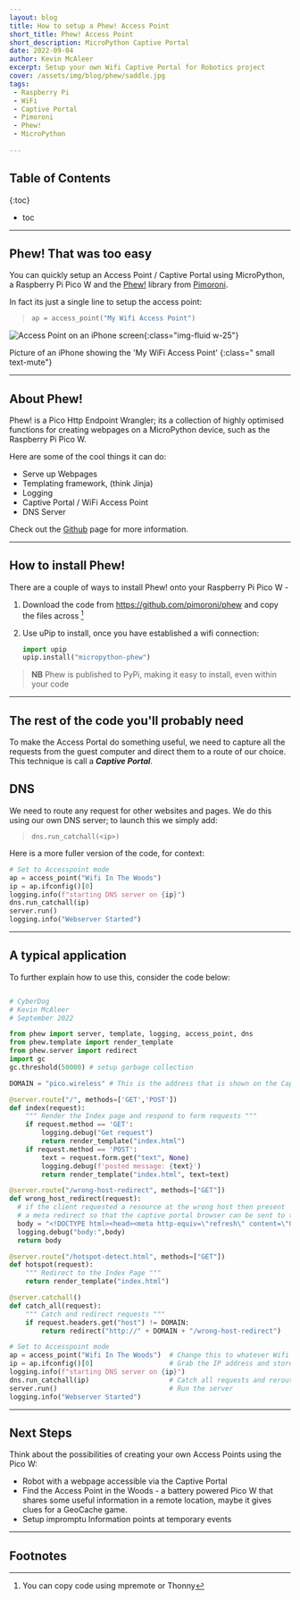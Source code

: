 ```yaml
---
layout: blog
title: How to setup a Phew! Access Point
short_title: Phew! Access Point
short_description: MicroPython Captive Portal
date: 2022-09-04
author: Kevin McAleer
excerpt: Setup your own Wifi Captive Portal for Robotics project
cover: /assets/img/blog/phew/saddle.jpg
tags:
 - Raspberry Pi
 - WiFi
 - Captive Portal
 - Pimoroni
 - Phew!
 - MicroPython
 
---
```


## Table of Contents

{:toc}
* toc

---

## Phew! That was too easy

You can quickly setup an Access Point / Captive Portal using MicroPython, a Raspberry Pi Pico W and the [Phew!](https://github.com/pimoroni/phew) library from [Pimoroni](https://www.pimoroni.com).

In fact its just a single line to setup the access point:

> ``` python
> ap = access_point("My Wifi Access Point")
> ```

![Access Point on an iPhone screen](/assets/img/blog/phew/access_point_iphone.jpg){:class="img-fluid w-25"}

Picture of an iPhone showing the 'My WiFi Access Point'
{:class=" small text-mute"}

---

## About Phew!

Phew! is a Pico Http Endpoint Wrangler; its a collection of highly optimised functions for creating webpages on a MicroPython device, such as the Raspberry Pi Pico W.

Here are some of the cool things it can do:

* Serve up Webpages
* Templating framework, (think Jinja)
* Logging
* Captive Portal / WiFi Access Point
* DNS Server

Check out the [Github](https://github.com/pimoroni/phew) page for more information.



---

## How to install Phew!

There are a couple of ways to install Phew! onto your Raspberry Pi Pico W - 

1. Download the code from <https://github.com/pimoroni/phew> and copy the files across [^1]
1. Use uPip to install, once you have established a wifi connection:

    ``` python
    import upip
    upip.install("micropython-phew")
    ```

> **NB** Phew is published to PyPi, making it easy to install, even within your code

---

## The rest of the code you'll probably need

To make the Access Portal do something useful, we need to capture all the requests from the guest computer and direct them to a route of our choice. This technique is call a ***Captive Portal***.

## DNS
We need to route any request for other websites and pages. We do this using our own DNS server; to launch this we simply add:

> `dns.run_catchall(<ip>)`

Here is a more fuller version of the code, for context: 

``` python
# Set to Accesspoint mode
ap = access_point("Wifi In The Woods")
ip = ap.ifconfig()[0]
logging.info(f"starting DNS server on {ip}")
dns.run_catchall(ip)
server.run()
logging.info("Webserver Started")
```

---

## A typical application

To further explain how to use this, consider the code below:

``` python

# CyberDog 
# Kevin McAleer
# September 2022

from phew import server, template, logging, access_point, dns
from phew.template import render_template
from phew.server import redirect
import gc
gc.threshold(50000) # setup garbage collection

DOMAIN = "pico.wireless" # This is the address that is shown on the Captive Portal

@server.route("/", methods=['GET','POST'])
def index(request):
    """ Render the Index page and respond to form requests """
    if request.method == 'GET':
        logging.debug("Get request")
        return render_template("index.html")
    if request.method == 'POST':
        text = request.form.get("text", None)
        logging.debug(f'posted message: {text}')
        return render_template("index.html", text=text)

@server.route("/wrong-host-redirect", methods=["GET"])
def wrong_host_redirect(request):
  # if the client requested a resource at the wrong host then present 
  # a meta redirect so that the captive portal browser can be sent to the correct location
  body = "<!DOCTYPE html><head><meta http-equiv=\"refresh\" content=\"0;URL='http://" + DOMAIN + "'/ /></head>"
  logging.debug("body:",body)
  return body

@server.route("/hotspot-detect.html", methods=["GET"])
def hotspot(request):
    """ Redirect to the Index Page """
    return render_template("index.html")

@server.catchall()
def catch_all(request):
    """ Catch and redirect requests """
    if request.headers.get("host") != DOMAIN:
        return redirect("http://" + DOMAIN + "/wrong-host-redirect")

# Set to Accesspoint mode
ap = access_point("Wifi In The Woods")  # Change this to whatever Wifi SSID you wish
ip = ap.ifconfig()[0]                   # Grab the IP address and store it
logging.info(f"starting DNS server on {ip}")
dns.run_catchall(ip)                    # Catch all requests and reroute them
server.run()                            # Run the server
logging.info("Webserver Started")


```

---

## Next Steps

Think about the possibilities of creating your own Access Points using the Pico W:

* Robot with a webpage accessible via the Captive Portal
* Find the Access Point in the Woods - a battery powered Pico W that shares some useful information in a remote location, maybe it gives clues for a GeoCache game.
* Setup impromptu Information points at temporary events

---

## Footnotes

[^1]: You can copy code using mpremote or Thonny